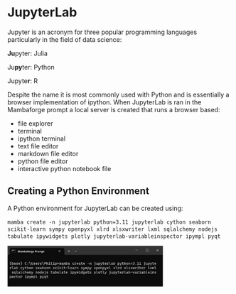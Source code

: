 # JupyterLab

Jupyter is an acronym for three popular programming languages particularly in the field of data science:

**Ju**pyter: Julia

Ju**py**ter: Python

Jupyte**r**: R

Despite the name it is most commonly used with Python and is essentially a browser implementation of ipython. When JupyterLab is ran in the Mambaforge prompt a local server is created that runs a browser based:

* file explorer
* terminal
* ipython terminal
* text file editor
* markdown file editor
* python file editor
* interactive python notebook file

## Creating a Python Environment

A Python environment for JupyterLab can be created using:

```
mamba create -n jupyterlab python=3.11 jupyterlab cython seaborn scikit-learn sympy openpyxl xlrd xlsxwriter lxml sqlalchemy nodejs tabulate ipywidgets plotly jupyterlab-variableinspector ipympl pyqt
```

<img src='images_jupyterlab/img_001.png' alt='img_001' width='350'/>
